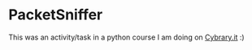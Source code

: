 # PacketSniffer
This was an activity/task in a python course I am doing on <a href="cybrary.it">Cybrary.it</a> :)
